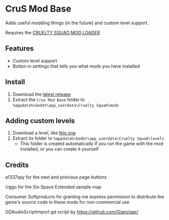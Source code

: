 # CruS Mod Base
Adds useful modding things (in the future) and custom level support.

Requires the [CRUELTY SQUAD MOD LOADER](https://github.com/crustyrashky/crus-modloader)

## Features

- Custom level support
- Button in settings that tells you what mods you have installed

## Install

1. Download the [latest release](https://github.com/crustyrashky/crus-modbase/releases/download/0.0.1/crus-modbase.zip)
2. Extract the `Crus Mod Base` folder to  `%appdata%\Godot\app_userdata\Cruelty Squad\mods`

## Adding custom levels

1. Download a level, like [this one](https://github.com/crustyrashky/crus-modbase/releases/download/0.0.1/SinSpaceExtended.zip)
2. Extract its folder to `%appdata%\Godot\app_userdata\Cruelty Squad\levels`
   - This folder is created automatically if you run the game with the mod installed, or you can create it yourself

## Credits

a1337spy for the next and previous page buttons

Uggo for the Sin Space Extended sample map

Consumer Softproducts for granting me express permission to distribute the game's source code in these mods for non-commercial use

GDAudioScriptImport.gd script by https://github.com/Gianclgar/
